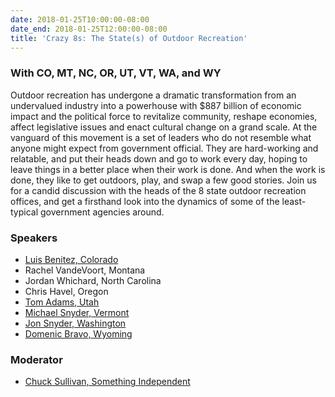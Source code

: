 ```yaml
---
date: 2018-01-25T10:00:00-08:00
date_end: 2018-01-25T12:00:00-08:00
title: 'Crazy 8s: The State(s) of Outdoor Recreation'
---
```


### With CO, MT, NC, OR, UT, VT, WA, and WY

Outdoor recreation has undergone a dramatic transformation from an undervalued industry into a powerhouse with $887 billion of economic impact and the political force to revitalize community, reshape economies, affect legislative issues and enact cultural change on a grand scale. At the vanguard of this movement is a set of leaders who do not resemble what anyone might expect from government official. They are hard-working and relatable, and put their heads down and go to work every day, hoping to leave things in a better place when their work is done. And when the work is done, they like to get outdoors, play, and swap a few good stories. Join us for a candid discussion with the heads of the 8 state outdoor recreation offices, and get a firsthand look into the dynamics of some of the least-typical government agencies around.

### Speakers
- [Luis Benitez, Colorado](https://choosecolorado.com/programs-initiatives/outdoor-recreation-industry-office/)
- Rachel VandeVoort, Montana
- Jordan Whichard, North Carolina
- Chris Havel, Oregon
- [Tom Adams, Utah](http://business.utah.gov/programs/outdoor/)
- [Michael Snyder, Vermont](http://fpr.vermont.gov/VOREC)
- [Jon Snyder, Washington](https://www.governor.wa.gov/issues/issues/economy/outdoor-recreation)
- [Domenic Bravo, Wyoming](http://wyoparks.state.wy.us/index.php/learn/wyoming-outdoor-recreation-task-force)

### Moderator
- [Chuck Sullivan, Something Independent](http://www.somethingindependent.com/)
